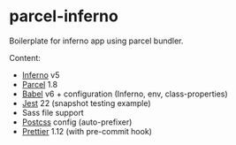 # parcel-inferno

Boilerplate for inferno app using parcel bundler.

Content:

* [Inferno](https://infernojs.org) v5
* [Parcel](https://parceljs.org/) 1.8
* [Babel](https://babeljs.io) v6 + configuration (Inferno, env, class-properties)
* [Jest](https://facebook.github.io/jest) 22 (snapshot testing example)
* Sass file support
* [Postcss](https://postcss.org/) config (auto-prefixer)
* [Prettier](https://prettier.io/) 1.12 (with pre-commit hook)
